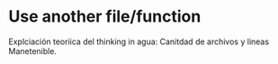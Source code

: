 # Use another file/function

Explciación teoriica del thinking in agua: Canitdad de archivos y lineas\
Manetenible.
